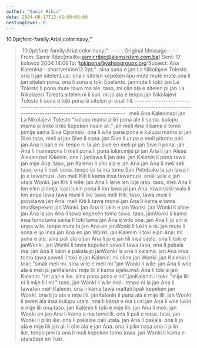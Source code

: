 ```yaml
---
author: "Samir Ribic"
date: 2004-08-17T12:42:00+00:00
nestinglevel: 0
---
```

10.0pt;font-family:Arial;color:navy;"
> 10.0pt;font-family:Arial;color:navy;"
> -----
Original Message-----
From: Samir Ribic\[mailto:[samir.ribic@alemsistem.com.ba](mailto://samir.ribic@alemsistem.com.ba)\] Sent: 17. kolovoz 2004 14:06To: '[tokipona@yahoogroups.org](mailto://tokipona@yahoogroups.org)'Subject: Ana Karenina - shortversion12.0pt;"
> sina sona e jan La Nikolajevi Tolesto. ona li jan sitelenLusi. ona li sitelen kepeken lipu mute mute mute.ona li jan sitelen pona. ona li sona e toki Epelanto. janmute li toki: jan La Tolesto li pona mute tawa ma ale. taso, mi olin ala e sitelen pi jan La Nikolajevi Tolesto.sitelen ni li suli. mi jo ala e tenpo.jan Nikolajevi Tolesto li sona e toki pona la sitelen pi onali lili. -------------------------------------------------------------------------------------------------------------------------------------------
  meli Ana Kaleninapi jan La Nikolajevi Tolesto “kulupu mama pilin pona ale li sama. kulupu mama pilinike li ike kepeken nasin ali.” jan meli Ana li kama e tomo pimije sama Sive Opomski. ona li wile pana pona e kulupu mama pi jan Sive.taso, meli pi jan Sive li sona: jan Sive li unpa e meli pitomo pali. jan Ana li pali e ni: tenpo ni la jan Sive en meli pi jan Sive li pona. jan Ana li mamapona li meli pona li pona lukin.mije pi jan Ana li jan Alese Alesantowi Kalenin. ona li janlawa li jan lete. jan Kalenin li pona tawa jan mije Ana. taso, jan Kalenin li olin ala e jan Ana.jan Ana li meli seli. taso, ona li meli sona. tenpo ijo la ma tomo San Petebuku la jan lawa li jo e tawamusi. Jan meli Kiti li kama insa tawamusi. onali wile e jan utala Wonki. jan Kiti li wile: jan Ana li lene len loje laso. taso, meli Ana li len elen pimeja. kasi lukin pona li lon lawa pi jan Ana. kiwensikli walo li lon anpa lawa.tawa musi li ike tawa meli Kiti. taso, tawa musi li ponatawa jan Ana. meli Kiti li tawa monsi.jan Ana li kama e tawa musikepeken jan Wonki. jan Ana li lukin e jan Wonki. jan Wonki li oline jan Ana la jan Ana li tawa kepeken tomo tawa. taso, janWonki li kama insa tomotawa sama li toki tawa jan Ana e wile ona. jan Ana li jo sin e unpa wile. tenpo mute la jan Ana en janWonki li lukin e ni. jan mute li sona e ijo insa jan Ana en jan Wonki. jan Kalenin li toki ejan Ana: mi sona e ale. sina pali ala o!jan Ana li jo e jan lili insa sijelo. ona li toki e janWonki. jan Wonki li tawa kepeken soweli tawa.taso, ona li pakala ma. jan Ana li lukin e pakala pi janWonki la ona li kalama. jan Ana insa tomo tawa soweli li toki e jan Kalenin: mi oline jan Wonki. jan Kalenin li toki: "sinali meli mi. sina wile e meli mi."jan Wonki li wile: jan Ana li wile ala e meli pi janKalenin. mije lili li kama sijelo.meli Ana li toki e jan Kalenin: "mi pali e ike. sina pana pona e mi".janKalenin li toki: "mije lili ni li mije lili mi." taso, jan Wonki li wile moli. tenpo ni la jan Ana li tawatan meli Kalenin. ona li kama tawa maItali lipali kepeken jan Wonki. ona li jo ala e mije lili. janKalenin li pana ala e mije lili. jan Wonki li awen ala insa kulupu utala. ona li kama e ma Lusi.jan Ana li wile lukin e mije lili ona.taso, jan Kalenin li toki e mije lili: jan Ana li moli. jan Wonki en jan Ana li kama e ma tomolili. ona li pali e nasa. taso, jan Wonki li pilin ike. ona li pakalae pali utala. jan Ana li pakala. ona li jo ala e mije lili.jan ali li olin ala e jan Ana. ona li pilin nasa.ona li pilin ike. tenpo pini la ona li moli kepeken tomo tawa. jan Wonki li kama e utalaSepi en Tuki.